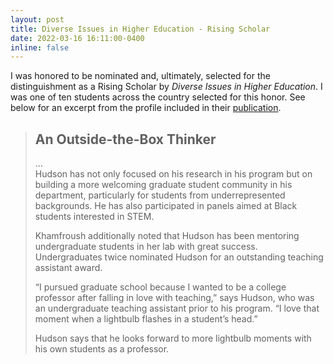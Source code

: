 ```yaml
---
layout: post
title: Diverse Issues in Higher Education - Rising Scholar
date: 2022-03-16 16:11:00-0400
inline: false
---
```


I was honored to be nominated and, ultimately, selected for the distinguishment as a Rising Scholar by *Diverse Issues in Higher Education*. I was one of ten students across the country selected for this honor. See below for an excerpt from the profile included in their [publication](https://www.diverseeducation.com/awards-honors/graduate-scholars/2022/article/15289404/an-outsidethebox-thinker).

> ## An Outside-the-Box Thinker
> ...\
> Hudson has not only focused on his research in his program but on building a more welcoming graduate student community in his department, particularly for students from underrepresented backgrounds. He has also participated in panels aimed at Black students interested in STEM.
>
> Khamfroush additionally noted that Hudson has been mentoring undergraduate students in her lab with great success. Undergraduates twice nominated Hudson for an outstanding teaching assistant award.
>
> “I pursued graduate school because I wanted to be a college professor after falling in love with teaching,” says Hudson, who was an undergraduate teaching assistant prior to his program. “I love that moment when a lightbulb flashes in a student’s head.”
>
> Hudson says that he looks forward to more lightbulb moments with his own students as a professor.
